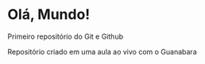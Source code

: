 # Olá, Mundo!
 Primeiro repositório do Git e Github

Repositório criado em uma aula ao vivo com o Guanabara